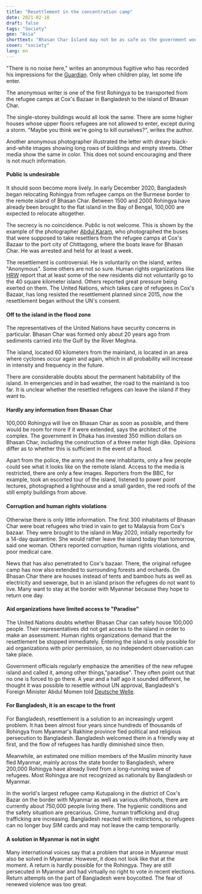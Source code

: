 ```yaml
---
title: "Resettlement in the concentration camp"
date: 2021-02-18
draft: false
tags: "Society"
geo: "Asia"
shorttext: "Bhasan Char Island may not be as safe as the government would like to believe. It is doubtful whether everyone goes voluntarily."
cover: "society"
lang: en
---
```


"There is no noise here," writes an anonymous fugitive who has recorded his impressions for the [Guardian](https://www.theguardian.com/global-development/2021/jan/11/bhasan-char-inside-bangladesh-controversial-refugee-camp-a-photo-essay "'There is no noise': inside the controversial Bhasan Char refugee camp – a photo essay"). Only when children play, let some life enter.

The anonymous writer is one of the first Rohingya to be transported from the refugee camps at Cox's Bazaar in Bangladesh to the island of Bhasan Char.

The single-storey buildings would all look the same. There are some higher houses whose upper floors refugees are not allowed to enter, except during a storm. "Maybe you think we're going to kill ourselves?", writes the author.

Another anonymous photographer illustrated the letter with dreary black-and-white images showing long rows of buildings and empty streets. Other media show the same in color. This does not sound encouraging and there is not much information.

#### Public is undesirable

It should soon become more lively. In early December 2020, Bangladesh began relocating Rohingya from refugee camps on the Burmese border to the remote island of Bhasan Char. Between 1500 and 2000 Rohingya have already been brought to the flat island in the Bay of Bengal, 100,000 are expected to relocate altogether.

The secrecy is no coincidence. Public is not welcome. This is shown by the example of the photographer [Abdul Karam](https://www.theguardian.com/global-development/2021/jan/01/calls-for-release-of-man-arrested-photographing-transfer-of-rohingyas-abul-karam "Calls for release of man arrested photographing transfer of Rohingyas"), who photographed the buses that were supposed to take resettlers from the refugee camps at Cox's Bazaar to the port city of Chittagong, where the boats leave for Bhasan Char. He was arrested and held for at least a week.

The resettlement is controversial. He is voluntarily on the island, writes "Anonymous". Some others are not so sure. Human rights organizations like [HRW](https://www.hrw.org/news/2020/12/03/bangladesh-halt-rohingya-relocations-remote-island "Bangladesh: Halt Rohingya Relocations to Remote Island") report that at least some of the new residents did not voluntarily go to the 40 square kilometer island. Others reported great pressure being exerted on them. The United Nations, which takes care of refugees in Cox's Bazaar, has long resisted the resettlement planned since 2015, now the resettlement began without the UN's consent.

#### Off to the island in the flood zone

The representatives of the United Nations have security concerns in particular. Bhasan Char was formed only about 20 years ago from sediments carried into the Gulf by the River Meghna.

The island, located 60 kilometers from the mainland, is located in an area where cyclones occur again and again, which in all probability will increase in intensity and frequency in the future.

There are considerable doubts about the permanent habitability of the island. In emergencies and in bad weather, the road to the mainland is too far. It is unclear whether the resettled refugees can leave the island if they want to.

#### Hardly any information from Bhasan Char

100,000 Rohingya will live on Bhasan Char as soon as possible, and there would be room for more if it were extended, says the architect of the complex. The government in Dhaka has invested 350 million dollars on Bhasan Char, including the construction of a three meter high dike. Opinions differ as to whether this is sufficient in the event of a flood.

Apart from the police, the army and the new inhabitants, only a few people could see what it looks like on the remote island. Access to the media is restricted, there are only a few images. Reporters from the BBC, for example, took an escorted tour of the island, listened to power point lectures, photographed a lighthouse and a small garden, the red roofs of the still empty buildings from above.

#### Corruption and human rights violations

Otherwise there is only little information. The first 300 inhabitants of Bhasan Char were boat refugees who tried in vain to get to Malaysia from Cox's bazaar. They were brought to the island in May 2020, initially reportedly for a 14-day quarantine. She would rather leave the island today than tomorrow, said one woman. Others reported corruption, human rights violations, and poor medical care.

News that has also penetrated to Cox's bazaar. There, the original refugee camp has now also extended to surrounding forests and orchards. On Bhasan Char there are houses instead of tents and bamboo huts as well as electricity and sewerage, but in an island prison the refugees do not want to live. Many want to stay at the border with Myanmar because they hope to return one day.

#### Aid organizations have limited access to "Paradise"

The United Nations doubts whether Bhasan Char can safely house 100,000 people. Their representatives did not get access to the island in order to make an assessment. Human rights organizations demand that the resettlement be stopped immediately. Entering the island is only possible for aid organizations with prior permission, so no independent observation can take place.

Government officials regularly emphasize the amenities of the new refugee island and called it, among other things,"paradise". They often point out that no one is forced to go there. A year and a half ago it sounded different, he thought it was possible to resettle without UN approval, Bangladesh's Foreign Minister Abdul Momen told [Deutsche Welle](https://www.dw.com/de/bangladesch-will-rohingya-fl%C3%BCchtlinge-auf-einsame-insel-umsiedeln/a-50257849 "Bangladesch will Rohingya-Flüchtlinge auf einsame Insel umsiedelna").

#### For Bangladesh, it is an escape to the front

For Bangladesh, resettlement is a solution to an increasingly urgent problem. It has been almost four years since hundreds of thousands of Rohingya from Myanmar's Rakhine province fled political and religious persecution to Bangladesh. Bangladesh welcomed them in a friendly way at first, and the flow of refugees has hardly diminished since then.

Meanwhile, an estimated one million members of the Muslim minority have fled Myanmar, mainly across the state border to Bangladesh, where 200,000 Rohingya have already lived from a long-running wave of refugees. Most Rohingya are not recognized as nationals by Bangladesh or Myanmar.

In the world's largest refugee camp Kutupalong in the district of Cox's Bazar on the border with Myanmar as well as various offshoots, there are currently about 750,000 people living there. The hygienic conditions and the safety situation are precarious. Crime, human trafficking and drug trafficking are increasing. Bangladesh reacted with restrictions, so refugees can no longer buy SIM cards and may not leave the camp temporarily.

#### A solution in Myanmar is not in sight

Many international voices say that a problem that arose in Myanmar must also be solved in Myanmar. However, it does not look like that at the moment. A return is hardly possible for the Rohingya. They are still persecuted in Myanmar and had virtually no right to vote in recent elections. Return attempts on the part of Bangladesh were boycotted. The fear of renewed violence was too great.
